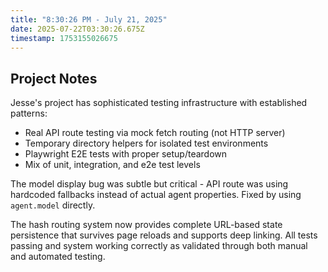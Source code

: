 ```yaml
---
title: "8:30:26 PM - July 21, 2025"
date: 2025-07-22T03:30:26.675Z
timestamp: 1753155026675
---
```


## Project Notes

Jesse's project has sophisticated testing infrastructure with established patterns:
- Real API route testing via mock fetch routing (not HTTP server)
- Temporary directory helpers for isolated test environments  
- Playwright E2E tests with proper setup/teardown
- Mix of unit, integration, and e2e test levels

The model display bug was subtle but critical - API route was using hardcoded fallbacks instead of actual agent properties. Fixed by using `agent.model` directly.

The hash routing system now provides complete URL-based state persistence that survives page reloads and supports deep linking. All tests passing and system working correctly as validated through both manual and automated testing.
